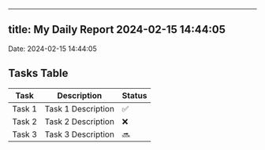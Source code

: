 
---
title: My Daily Report 2024-02-15 14:44:05
---

Date: 2024-02-15 14:44:05

## Tasks Table

| Task | Description | Status |
|------|-------------|--------|
| Task 1 | Task 1 Description | ✅ |
| Task 2 | Task 2 Description | ❌ |
| Task 3 | Task 3 Description | 🔜 |
